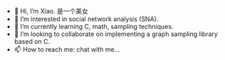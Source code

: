 - 👋 Hi, I’m Xiao. 是一个美女
- 👀 I’m interested in social network analysis (SNA).
- 🌱 I’m currently learning C, math, sampling techniques. 
- 💞️ I’m looking to collaborate on implementing a graph sampling library based on C. 
- 📫 How to reach me: chat with me...
